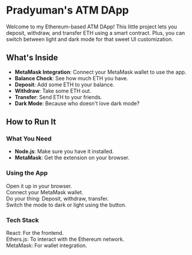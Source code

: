 # Pradyuman's ATM DApp

Welcome to my Ethereum-based ATM DApp! This little project lets you deposit, withdraw, and transfer ETH using a smart contract. Plus, you can switch between light and dark mode for that sweet UI customization.

## What's Inside

- **MetaMask Integration**: Connect your MetaMask wallet to use the app.
- **Balance Check**: See how much ETH you have.
- **Deposit**: Add some ETH to your balance.
- **Withdraw**: Take some ETH out.
- **Transfer**: Send ETH to your friends.
- **Dark Mode**: Because who doesn't love dark mode?

## How to Run It

### What You Need

- **Node.js**: Make sure you have it installed.
- **MetaMask**: Get the extension on your browser.

### Using the App
Open it up in your browser.
<br>
Connect your MetaMask wallet. <br>
Do your thing: Deposit, withdraw, transfer. <br>
Switch the mode to dark or light using the button. <br>

### Tech Stack <br>
React: For the frontend. <br>
Ethers.js: To interact with the Ethereum network. <br>
MetaMask: For wallet integration. <br>
